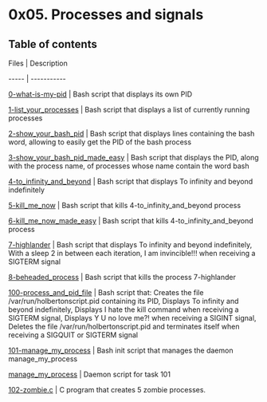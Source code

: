 # 0x05. Processes and signals



## Table of contents

Files | Description

----- | -----------

[0-what-is-my-pid](./0-what-is-my-pid) | Bash script that displays its own PID

[1-list_your_processes](./1-list_your_processes) | Bash script that displays a list of currently running processes

[2-show_your_bash_pid](./2-show_your_bash_pid) | Bash script that displays lines containing the bash word, allowing to easily get the PID of the bash process

[3-show_your_bash_pid_made_easy](./3-show_your_bash_pid_made_easy) | Bash script that displays the PID, along with the process name, of processes whose name contain the word bash

[4-to_infinity_and_beyond](./4-to_infinity_and_beyond) | Bash script that displays To infinity and beyond indefinitely

[5-kill_me_now](./5-kill_me_now) | Bash script that kills 4-to_infinity_and_beyond process

[6-kill_me_now_made_easy](./6-kill_me_now_made_easy) | Bash script that kills 4-to_infinity_and_beyond process

[7-highlander](./7-highlander) | Bash script that displays To infinity and beyond indefinitely, With a sleep 2 in between each iteration, I am invincible!!! when receiving a SIGTERM signal

[8-beheaded_process](./8-beheaded_process) | Bash script that kills the process 7-highlander

[100-process_and_pid_file](./100-process_and_pid_file) | Bash script that: Creates the file /var/run/holbertonscript.pid containing its PID, Displays To infinity and beyond indefinitely, Displays I hate the kill command when receiving a SIGTERM signal, Displays Y U no love me?! when receiving a SIGINT signal, Deletes the file /var/run/holbertonscript.pid and terminates itself when receiving a SIGQUIT or SIGTERM signal

[101-manage_my_process](./101-manage_my_process) | Bash init script that manages the daemon manage_my_process

[manage_my_process](./manage_my_process) | Daemon script for task 101

[102-zombie.c](./102-zombie.c) | C program that creates 5 zombie processes.


